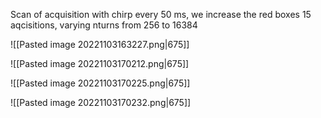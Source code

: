 Scan of acquisition with chirp every 50 ms, we increase the red boxes
15 aqcisitions, varying nturns from 256 to 16384

![[Pasted image 20221103163227.png|675]]

![[Pasted image 20221103170212.png|675]]

![[Pasted image 20221103170225.png|675]]

![[Pasted image 20221103170232.png|675]]
